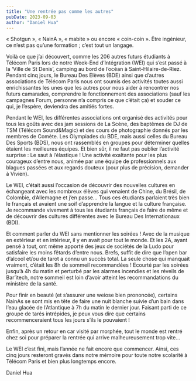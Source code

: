 ```yaml
---
title: "Une rentrée pas comme les autres"
pubDate: 2023-09-03
author: "Daniel Hua"
---
```

« Shotgun », « NainA », « mabite » ou encore « coin-coin ». Être ingénieur, ce n’est pas qu’une formation ; c’est tout un langage.

Voilà ce que j’ai découvert, comme les 206 autres futurs étudiants à Télécom Paris lors de notre Week-End d’Intégration (WEI) qui s’est passé à la ‘Ville de St Denis’, camping au bord de l’océan à Saint-Hilaire-de-Riez. Pendant cinq jours, le Bureau Des Elèves (BDE) ainsi que d’autres associations de Télécom Paris nous ont soumis des activités toutes aussi enrichissantes les unes que les autres pour nous aider à rencontrer nos futurs camarades, comprendre le fonctionnement des associations (sauf les campagnes Forum, personne n’a compris ce que c’était ça) et souder ce qui, je l’espère, deviendra des amitiés fortes.

Pendant le WEI, les différentes associations ont organisé des activités pour tous les goûts avec des jam sessions de La Scène, des baptêmes de DJ de TSM (Télécom Sound&Magic) et des cours de photographie donnés par les membres de Comète. Les Olympiades du BDE, mais aussi celles du Bureau Des Sports (BDS), nous ont rassemblés en groupes pour déterminer quelles étaient les meilleures équipes. Et bien sûr, il ne faut pas oublier l’activité surprise : Le saut à l’élastique ! Une activité exaltante pour les plus courageux d’entre nous, animée par une équipe de professionnels aux blagues passées et aux regards douteux (pour plus de précision, demander à Vivien).

Le WEI, c’était aussi l’occasion de découvrir des nouvelles cultures en échangeant avec les nombreux élèves qui venaient de Chine, du Brésil, de Colombie, d’Allemagne et j’en passe… Tous ces étudiants parlaient très bien le français et avaient une soif d’apprendre la langue et la culture française. Je recommande vivement à tous les étudiants français de faire de même et de découvrir des cultures différentes avec le Bureau Des Internationaux (BDI).

Et comment parler du WEI sans mentionner les soirées ! Avec de la musique en extérieur et en intérieur, il y en avait pour tout le monde. Et les 2A, ayant pensé à tout, ont même apporté des jeux de sociétés de la Ludo pour satisfaire les moins fêtards d’entre nous. Brefs, suffit de dire que l’open bar d’alcool et/ou de tarot a connu un succès total. La seule chose qui manquait vraiment, c’était les 8h de sommeil recommandées ! Ecourté par les soirées jusqu’à 4h du matin et perturbé par les alarmes incendies et les réveils de Bar’itech, notre sommeil est loin d’avoir atteint les recommandations du ministère de la santé.

Pour finir en beauté (et s’assurer une weiose bien prononcée), certains NainAs se sont mis en tête de faire une nuit blanche suivie d’un bain dans l’eau glacée de l’Atlantique à 7h du matin le dernier jour. Faisant parti de ce groupe de tarés intrépides, je peux vous dire que certains recommenceraient tous les jours s’ils le pouvaient !

Enfin, après un retour en car visité par morphée, tout le monde est rentré chez soi pour préparer la rentrée qui arrive malheureusement trop vite…

Le WEI c’est fini, mais l’année ne fait encore que commencer. Ainsi, ces cinq jours resteront gravés dans notre mémoire pour toute notre scolarité à Télécom Paris et bien plus longtemps encore.

Daniel Hua